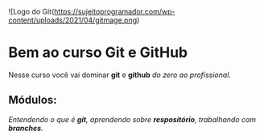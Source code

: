![Logo do Git(https://sujeitoprogramador.com/wp-content/uploads/2021/04/gitmage.png)
# Bem ao curso Git e GitHub
Nesse curso você vai dominar **git** e **github** _do zero ao profissional._

## Módulos:
_Entendendo o que é **git**, aprendendo sobre **respositório**,
trabalhando com **branches**._

<!-- Tipos de titulos -->
<!-- # Titulo <1>

## Titulo <2>

### Titulo <3>
#### Titulo <4>
##### Titulo <5>
###### Titulo <6> -->


